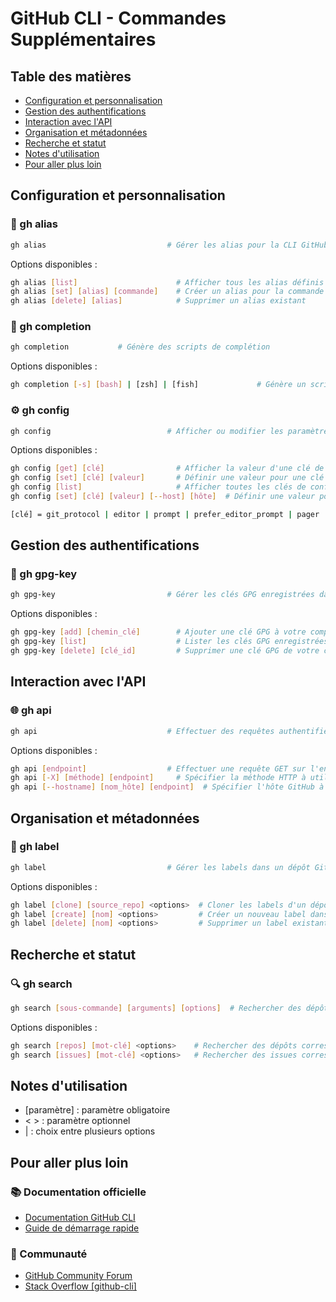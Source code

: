# GitHub CLI - Commandes Supplémentaires

## Table des matières

  - [Configuration et personnalisation](#configuration-et-personnalisation)
  - [Gestion des authentifications](#gestion-des-authentifications)
  - [Interaction avec l'API](#interaction-avec-lapi)
  - [Organisation et métadonnées](#organisation-et-métadonnées)
  - [Recherche et statut](#recherche-et-statut)  
  - [Notes d'utilisation](#notes-dutilisation)
  - [Pour aller plus loin](#pour-aller-plus-loin)
  
## Configuration et personnalisation
### 🔄 gh alias
```bash
gh alias                           # Gérer les alias pour la CLI GitHub
```
Options disponibles :
```bash
gh alias [list]                      # Afficher tous les alias définis
gh alias [set] [alias] [commande]    # Créer un alias pour la commande
gh alias [delete] [alias]            # Supprimer un alias existant
```

### 🔄 gh completion
```bash
gh completion           # Génère des scripts de complétion
```
Options disponibles :
```bash
gh completion [-s] [bash] | [zsh] | [fish]             # Génère un script de complétion pour le shell
```

### ⚙️ gh config
```bash
gh config                          # Afficher ou modifier les paramètres de configuration de gh
```
Options disponibles :
```bash
gh config [get] [clé]                # Afficher la valeur d'une clé de configuration spécifique
gh config [set] [clé] [valeur]       # Définir une valeur pour une clé de configuration spécifique
gh config [list]                     # Afficher toutes les clés de configuration et leurs valeurs
gh config [set] [clé] [valeur] [--host] [hôte]  # Définir une valeur pour une clé de configuration spécifique à un hôte

[clé] = git_protocol | editor | prompt | prefer_editor_prompt | pager | http_unix_socket | browser
```

## Gestion des authentifications
### 🔑 gh gpg-key
```bash
gh gpg-key                         # Gérer les clés GPG enregistrées dans votre compte GitHub
```
Options disponibles :
```bash
gh gpg-key [add] [chemin_clé]        # Ajouter une clé GPG à votre compte GitHub
gh gpg-key [list]                    # Lister les clés GPG enregistrées dans votre compte
gh gpg-key [delete] [clé_id]         # Supprimer une clé GPG de votre compte GitHub
```

## Interaction avec l'API
### 🌐 gh api
```bash
gh api                             # Effectuer des requêtes authentifiées vers l'API GitHub.
```
Options disponibles :
```bash
gh api [endpoint]                  # Effectuer une requête GET sur l'endpoint spécifié
gh api [-X] [méthode] [endpoint]     # Spécifier la méthode HTTP à utiliser : GET, POST, PUT, DELETE, PATCH
gh api [--hostname] [nom_hôte] [endpoint]  # Spécifier l'hôte GitHub à utiliser (par défaut : github.com)
```

## Organisation et métadonnées
### 🌂 gh label
```bash
gh label                           # Gérer les labels dans un dépôt GitHub
```
Options disponibles :
```bash
gh label [clone] [source_repo] <options>  # Cloner les labels d'un dépôt source vers un dépôt cible
gh label [create] [nom] <options>         # Créer un nouveau label dans le dépôt
gh label [delete] [nom] <options>         # Supprimer un label existant du dépôt
```

## Recherche et statut
### 🔍 gh search
```bash
gh search [sous-commande] [arguments] [options]  # Rechercher des dépôts, des issues, des pull requests, du code ou des commits sur GitHub
```
Options disponibles :
```bash
gh search [repos] [mot-clé] <options>    # Rechercher des dépôts correspondant à des mots-clés
gh search [issues] [mot-clé] <options>   # Rechercher des issues correspondant à des mots-clés
```

## Notes d'utilisation
- [paramètre] : paramètre obligatoire
- < > : paramètre optionnel
- | : choix entre plusieurs options

## Pour aller plus loin
### 📚 Documentation officielle
- [Documentation GitHub CLI](https://cli.github.com/manual/)
- [Guide de démarrage rapide](https://docs.github.com/en/github-cli/github-cli/quickstart)

### 👥 Communauté
- [GitHub Community Forum](https://github.community/)
- [Stack Overflow [github-cli]](https://stackoverflow.com/questions/tagged/github-cli)

